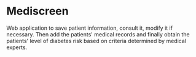 # Mediscreen
Web application to save patient information, consult it, modify it if necessary. Then add the patients' medical records and finally obtain the patients' level of diabetes risk based on criteria determined by medical experts.
